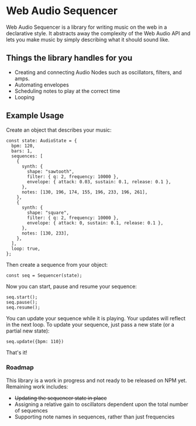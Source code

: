 # Web Audio Sequencer

Web Audio Sequencer is a library for writing music on the web in a declarative style. It abstracts away the complexity of the Web Audio API and lets you make music by simply describing what it should sound like.

## Things the library handles for you

- Creating and connecting Audio Nodes such as oscillators, filters, and amps.
- Automating envelopes
- Scheduling notes to play at the correct time
- Looping

## Example Usage

Create an object that describes your music:

```
const state: AudioState = {
  bpm: 120,
  bars: 1,
  sequences: [
    {
      synth: {
        shape: "sawtooth",
        filter: { q: 2, frequency: 10000 },
        envelope: { attack: 0.03, sustain: 0.1, release: 0.1 },
      },
      notes: [130, 196, 174, 155, 196, 233, 196, 261],
    },
    {
      synth: {
        shape: "square",
        filter: { q: 2, frequency: 10000 },
        envelope: { attack: 0, sustain: 0.1, release: 0.1 },
      },
      notes: [130, 233],
    },
  ],
  loop: true,
};
```

Then create a sequence from your object:

```
const seq = Sequencer(state);
```

Now you can start, pause and resume your sequence:

```
seq.start();
seq.pause();
seq.resume();
```

You can update your sequence while it is playing. Your updates will reflect in the next loop. To update your sequence, just pass a new state (or a partial new state):

```
seq.update({bpm: 110})
```

That's it!

### Roadmap

This library is a work in progress and not ready to be released on NPM yet. Remaining work includes:

- ~~Updating the sequencer state in place~~
- Assigning a relative gain to oscillators dependent upon the total number of sequences
- Supporting note names in sequences, rather than just frequencies
